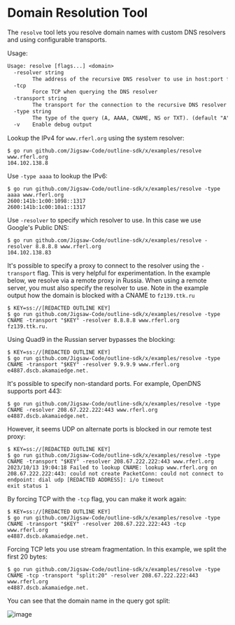 # Domain Resolution Tool

The `resolve` tool lets you resolve domain names with custom DNS resolvers and using configurable transports.

Usage:

```txt
Usage: resolve [flags...] <domain>
  -resolver string
        The address of the recursive DNS resolver to use in host:port format. If the port is missing, it's assumed to be 53
  -tcp
        Force TCP when querying the DNS resolver
  -transport string
        The transport for the connection to the recursive DNS resolver
  -type string
        The type of the query (A, AAAA, CNAME, NS or TXT). (default "A")
  -v    Enable debug output
```

Lookup the IPv4 for `www.rferl.org` using the system resolver:

```console
$ go run github.com/Jigsaw-Code/outline-sdk/x/examples/resolve www.rferl.org     
104.102.138.8
```

Use `-type aaaa` to lookup the IPv6:

```console
$ go run github.com/Jigsaw-Code/outline-sdk/x/examples/resolve -type aaaa www.rferl.org
2600:141b:1c00:1098::1317
2600:141b:1c00:10a1::1317
```

Use `-resolver` to specify which resolver to use. In this case we use Google's Public DNS:

```console
$ go run github.com/Jigsaw-Code/outline-sdk/x/examples/resolve -resolver 8.8.8.8 www.rferl.org
104.102.138.83
```

It's possible to specify a proxy to connect to the resolver using the `-transport` flag. This is very helpful for experimentation. In the example below, we resolve via a remote proxy in Russia. When using a remote server, you must also specify the resolver to use. Note in the example output how the domain is blocked with a CNAME to `fz139.ttk.ru`

```console
$ KEY=ss://[REDACTED OUTLINE KEY]
$ go run github.com/Jigsaw-Code/outline-sdk/x/examples/resolve -type CNAME -transport "$KEY" -resolver 8.8.8.8 www.rferl.org
fz139.ttk.ru.
```

Using Quad9 in the Russian server bypasses the blocking:

```console
$ KEY=ss://[REDACTED OUTLINE KEY]
$ go run github.com/Jigsaw-Code/outline-sdk/x/examples/resolve -type CNAME -transport "$KEY" -resolver 9.9.9.9 www.rferl.org
e4887.dscb.akamaiedge.net.
```

It's possible to specify non-standard ports. For example, OpenDNS supports port 443:

```console
$ go run github.com/Jigsaw-Code/outline-sdk/x/examples/resolve -type CNAME -resolver 208.67.222.222:443 www.rferl.org
e4887.dscb.akamaiedge.net.
```

However, it seems UDP on alternate ports is blocked in our remote test proxy:

```console
$ KEY=ss://[REDACTED OUTLINE KEY]
$ go run github.com/Jigsaw-Code/outline-sdk/x/examples/resolve -type CNAME -transport "$KEY" -resolver 208.67.222.222:443 www.rferl.org
2023/10/13 19:04:18 Failed to lookup CNAME: lookup www.rferl.org on 208.67.222.222:443: could not create PacketConn: could not connect to endpoint: dial udp [REDACTED ADDRESS]: i/o timeout
exit status 1
```

By forcing TCP with the `-tcp` flag, you can make it work again:

```console
$ KEY=ss://[REDACTED OUTLINE KEY]
$ go run github.com/Jigsaw-Code/outline-sdk/x/examples/resolve -type CNAME -transport "$KEY" -resolver 208.67.222.222:443 -tcp www.rferl.org
e4887.dscb.akamaiedge.net.
```

Forcing TCP lets you use stream fragmentation. In this example, we split the first 20 bytes:

```console
$ go run github.com/Jigsaw-Code/outline-sdk/x/examples/resolve -type CNAME -tcp -transport "split:20" -resolver 208.67.222.222:443 www.rferl.org
e4887.dscb.akamaiedge.net.
```

You can see that the domain name in the query got split:

![image](https://github.com/Jigsaw-Code/outline-sdk/assets/113565/195bfa95-6d35-40ef-84e0-b1d6e690bb84)
